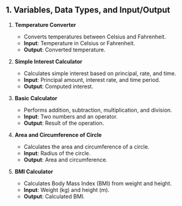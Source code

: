 ## 1. Variables, Data Types, and Input/Output

1. **Temperature Converter**
   - Converts temperatures between Celsius and Fahrenheit.
   - **Input**: Temperature in Celsius or Fahrenheit.
   - **Output**: Converted temperature.

2. **Simple Interest Calculator**
   - Calculates simple interest based on principal, rate, and time.
   - **Input**: Principal amount, interest rate, and time period.
   - **Output**: Computed interest.

3. **Basic Calculator**
   - Performs addition, subtraction, multiplication, and division.
   - **Input**: Two numbers and an operator.
   - **Output**: Result of the operation.

4. **Area and Circumference of Circle**
   - Calculates the area and circumference of a circle.
   - **Input**: Radius of the circle.
   - **Output**: Area and circumference.

5. **BMI Calculator**
   - Calculates Body Mass Index (BMI) from weight and height.
   - **Input**: Weight (kg) and height (m).
   - **Output**: Calculated BMI.
